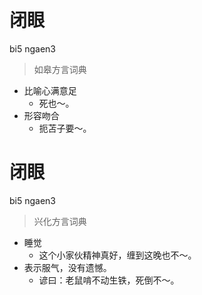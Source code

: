 # 闭眼
bi5 ngaen3
> 如皋方言词典
- 比喻心满意足
  - 死也～。
- 形容吻合
  - 扼苫子要～。

# 闭眼
bi5 ngaen3
> 兴化方言词典
- 睡觉
  - 这个小家伙精神真好，缠到这晚也不～。
- 表示服气，没有遗憾。
  - 谚曰：老鼠啃不动生铁，死倒不～。

